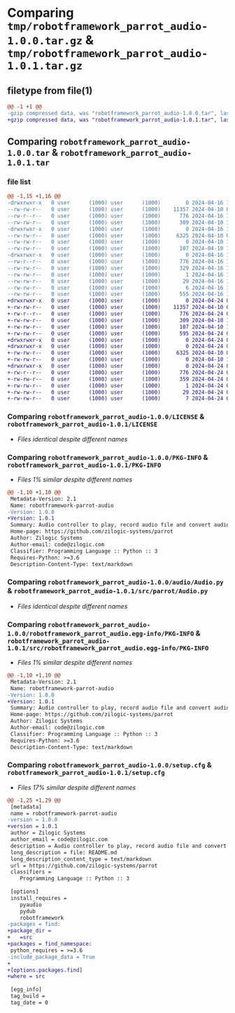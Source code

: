 # Comparing `tmp/robotframework_parrot_audio-1.0.0.tar.gz` & `tmp/robotframework_parrot_audio-1.0.1.tar.gz`

## filetype from file(1)

```diff
@@ -1 +1 @@
-gzip compressed data, was "robotframework_parrot_audio-1.0.0.tar", last modified: Tue Apr 16 10:31:25 2024, max compression
+gzip compressed data, was "robotframework_parrot_audio-1.0.1.tar", last modified: Wed Apr 24 05:42:44 2024, max compression
```

## Comparing `robotframework_parrot_audio-1.0.0.tar` & `robotframework_parrot_audio-1.0.1.tar`

### file list

```diff
@@ -1,15 +1,16 @@
-drwxrwxr-x   0 user      (1000) user      (1000)        0 2024-04-16 10:31:25.378958 robotframework_parrot_audio-1.0.0/
--rw-rw-r--   0 user      (1000) user      (1000)    11357 2024-04-10 06:17:16.000000 robotframework_parrot_audio-1.0.0/LICENSE
--rw-r--r--   0 user      (1000) user      (1000)      776 2024-04-16 10:31:25.378958 robotframework_parrot_audio-1.0.0/PKG-INFO
--rw-rw-r--   0 user      (1000) user      (1000)      309 2024-04-10 13:00:01.000000 robotframework_parrot_audio-1.0.0/README.md
-drwxrwxr-x   0 user      (1000) user      (1000)        0 2024-04-16 10:31:25.374958 robotframework_parrot_audio-1.0.0/audio/
--rw-rw-r--   0 user      (1000) user      (1000)     6325 2024-04-10 06:17:16.000000 robotframework_parrot_audio-1.0.0/audio/Audio.py
--rw-rw-r--   0 user      (1000) user      (1000)        0 2024-04-10 12:56:46.000000 robotframework_parrot_audio-1.0.0/audio/__init__.py
--rw-rw-r--   0 user      (1000) user      (1000)      107 2024-04-10 13:00:14.000000 robotframework_parrot_audio-1.0.0/pyproject.toml
-drwxrwxr-x   0 user      (1000) user      (1000)        0 2024-04-16 10:31:25.378958 robotframework_parrot_audio-1.0.0/robotframework_parrot_audio.egg-info/
--rw-r--r--   0 user      (1000) user      (1000)      776 2024-04-16 10:31:25.000000 robotframework_parrot_audio-1.0.0/robotframework_parrot_audio.egg-info/PKG-INFO
--rw-rw-r--   0 user      (1000) user      (1000)      329 2024-04-16 10:31:25.000000 robotframework_parrot_audio-1.0.0/robotframework_parrot_audio.egg-info/SOURCES.txt
--rw-rw-r--   0 user      (1000) user      (1000)        1 2024-04-16 10:31:25.000000 robotframework_parrot_audio-1.0.0/robotframework_parrot_audio.egg-info/dependency_links.txt
--rw-rw-r--   0 user      (1000) user      (1000)       29 2024-04-16 10:31:25.000000 robotframework_parrot_audio-1.0.0/robotframework_parrot_audio.egg-info/requires.txt
--rw-rw-r--   0 user      (1000) user      (1000)        6 2024-04-16 10:31:25.000000 robotframework_parrot_audio-1.0.0/robotframework_parrot_audio.egg-info/top_level.txt
--rw-rw-r--   0 user      (1000) user      (1000)      555 2024-04-16 10:31:25.378958 robotframework_parrot_audio-1.0.0/setup.cfg
+drwxrwxr-x   0 user      (1000) user      (1000)        0 2024-04-24 05:42:44.354580 robotframework_parrot_audio-1.0.1/
+-rw-rw-r--   0 user      (1000) user      (1000)    11357 2024-04-10 06:17:16.000000 robotframework_parrot_audio-1.0.1/LICENSE
+-rw-r--r--   0 user      (1000) user      (1000)      776 2024-04-24 05:42:44.354580 robotframework_parrot_audio-1.0.1/PKG-INFO
+-rw-rw-r--   0 user      (1000) user      (1000)      309 2024-04-10 13:00:01.000000 robotframework_parrot_audio-1.0.1/README.md
+-rw-rw-r--   0 user      (1000) user      (1000)      107 2024-04-10 13:00:14.000000 robotframework_parrot_audio-1.0.1/pyproject.toml
+-rw-rw-r--   0 user      (1000) user      (1000)      595 2024-04-24 05:42:44.354580 robotframework_parrot_audio-1.0.1/setup.cfg
+drwxrwxr-x   0 user      (1000) user      (1000)        0 2024-04-24 05:42:44.354580 robotframework_parrot_audio-1.0.1/src/
+drwxrwxr-x   0 user      (1000) user      (1000)        0 2024-04-24 05:42:44.354580 robotframework_parrot_audio-1.0.1/src/parrot/
+-rw-rw-r--   0 user      (1000) user      (1000)     6325 2024-04-10 06:17:16.000000 robotframework_parrot_audio-1.0.1/src/parrot/Audio.py
+-rw-rw-r--   0 user      (1000) user      (1000)        0 2024-04-10 12:56:46.000000 robotframework_parrot_audio-1.0.1/src/parrot/__init__.py
+drwxrwxr-x   0 user      (1000) user      (1000)        0 2024-04-24 05:42:44.354580 robotframework_parrot_audio-1.0.1/src/robotframework_parrot_audio.egg-info/
+-rw-r--r--   0 user      (1000) user      (1000)      776 2024-04-24 05:42:44.000000 robotframework_parrot_audio-1.0.1/src/robotframework_parrot_audio.egg-info/PKG-INFO
+-rw-rw-r--   0 user      (1000) user      (1000)      359 2024-04-24 05:42:44.000000 robotframework_parrot_audio-1.0.1/src/robotframework_parrot_audio.egg-info/SOURCES.txt
+-rw-rw-r--   0 user      (1000) user      (1000)        1 2024-04-24 05:42:44.000000 robotframework_parrot_audio-1.0.1/src/robotframework_parrot_audio.egg-info/dependency_links.txt
+-rw-rw-r--   0 user      (1000) user      (1000)       29 2024-04-24 05:42:44.000000 robotframework_parrot_audio-1.0.1/src/robotframework_parrot_audio.egg-info/requires.txt
+-rw-rw-r--   0 user      (1000) user      (1000)        7 2024-04-24 05:42:44.000000 robotframework_parrot_audio-1.0.1/src/robotframework_parrot_audio.egg-info/top_level.txt
```

### Comparing `robotframework_parrot_audio-1.0.0/LICENSE` & `robotframework_parrot_audio-1.0.1/LICENSE`

 * *Files identical despite different names*

### Comparing `robotframework_parrot_audio-1.0.0/PKG-INFO` & `robotframework_parrot_audio-1.0.1/PKG-INFO`

 * *Files 1% similar despite different names*

```diff
@@ -1,10 +1,10 @@
 Metadata-Version: 2.1
 Name: robotframework-parrot-audio
-Version: 1.0.0
+Version: 1.0.1
 Summary: Audio controller to play, record audio file and convert audio formats
 Home-page: https://github.com/zilogic-systems/parrot
 Author: Zilogic Systems
 Author-email: code@zilogic.com
 Classifier: Programming Language :: Python :: 3
 Requires-Python: >=3.6
 Description-Content-Type: text/markdown
```

### Comparing `robotframework_parrot_audio-1.0.0/audio/Audio.py` & `robotframework_parrot_audio-1.0.1/src/parrot/Audio.py`

 * *Files identical despite different names*

### Comparing `robotframework_parrot_audio-1.0.0/robotframework_parrot_audio.egg-info/PKG-INFO` & `robotframework_parrot_audio-1.0.1/src/robotframework_parrot_audio.egg-info/PKG-INFO`

 * *Files 1% similar despite different names*

```diff
@@ -1,10 +1,10 @@
 Metadata-Version: 2.1
 Name: robotframework-parrot-audio
-Version: 1.0.0
+Version: 1.0.1
 Summary: Audio controller to play, record audio file and convert audio formats
 Home-page: https://github.com/zilogic-systems/parrot
 Author: Zilogic Systems
 Author-email: code@zilogic.com
 Classifier: Programming Language :: Python :: 3
 Requires-Python: >=3.6
 Description-Content-Type: text/markdown
```

### Comparing `robotframework_parrot_audio-1.0.0/setup.cfg` & `robotframework_parrot_audio-1.0.1/setup.cfg`

 * *Files 17% similar despite different names*

```diff
@@ -1,25 +1,29 @@
 [metadata]
 name = robotframework-parrot-audio
-version = 1.0.0
+version = 1.0.1
 author = Zilogic Systems
 author_email = code@zilogic.com
 description = Audio controller to play, record audio file and convert audio formats
 long_description = file: README.md
 long_description_content_type = text/markdown
 url = https://github.com/zilogic-systems/parrot
 classifiers = 
 	Programming Language :: Python :: 3
 
 [options]
 install_requires = 
 	pyaudio
 	pydub
 	robotframework
-packages = find:
+package_dir = 
+	=src
+packages = find_namespace:
 python_requires = >=3.6
-include_package_data = True
+
+[options.packages.find]
+where = src
 
 [egg_info]
 tag_build = 
 tag_date = 0
```

